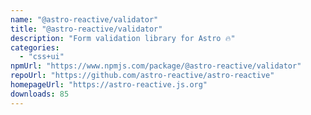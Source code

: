 ```yaml
---
name: "@astro-reactive/validator"
title: "@astro-reactive/validator"
description: "Form validation library for Astro 🔥"
categories:
  - "css+ui"
npmUrl: "https://www.npmjs.com/package/@astro-reactive/validator"
repoUrl: "https://github.com/astro-reactive/astro-reactive"
homepageUrl: "https://astro-reactive.js.org"
downloads: 85
---
```

